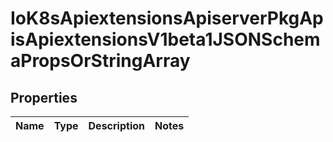 
# IoK8sApiextensionsApiserverPkgApisApiextensionsV1beta1JSONSchemaPropsOrStringArray

## Properties
Name | Type | Description | Notes
------------ | ------------- | ------------- | -------------



